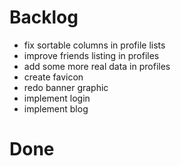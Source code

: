 # Backlog
- fix sortable columns in profile lists
- improve friends listing in profiles
- add some more real data in profiles
- create favicon
- redo banner graphic
- implement login
- implement blog

# Done